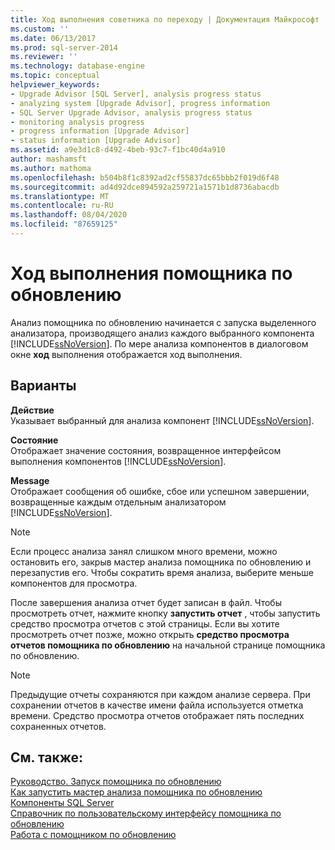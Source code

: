 ```yaml
---
title: Ход выполнения советника по переходу | Документация Майкрософт
ms.custom: ''
ms.date: 06/13/2017
ms.prod: sql-server-2014
ms.reviewer: ''
ms.technology: database-engine
ms.topic: conceptual
helpviewer_keywords:
- Upgrade Advisor [SQL Server], analysis progress status
- analyzing system [Upgrade Advisor], progress information
- SQL Server Upgrade Advisor, analysis progress status
- monitoring analysis progress
- progress information [Upgrade Advisor]
- status information [Upgrade Advisor]
ms.assetid: a9e3d1c8-d492-4beb-93c7-f1bc40d4a910
author: mashamsft
ms.author: mathoma
ms.openlocfilehash: b504b8f1c8392ad2cf55837dc65bbb2f019d6f48
ms.sourcegitcommit: ad4d92dce894592a259721a1571b1d8736abacdb
ms.translationtype: MT
ms.contentlocale: ru-RU
ms.lasthandoff: 08/04/2020
ms.locfileid: "87659125"
---
```

# <a name="upgrade-advisor-progress"></a>Ход выполнения помощника по обновлению
  Анализ помощника по обновлению начинается с запуска выделенного анализатора, производящего анализ каждого выбранного компонента [!INCLUDE[ssNoVersion](../../includes/ssnoversion-md.md)]. По мере анализа компонентов в диалоговом окне **ход** выполнения отображается ход выполнения.  
  
## <a name="options"></a>Варианты  
 **Действие**  
 Указывает выбранный для анализа компонент [!INCLUDE[ssNoVersion](../../includes/ssnoversion-md.md)].  
  
 **Состояние**  
 Отображает значение состояния, возвращенное интерфейсом выполнения компонентов [!INCLUDE[ssNoVersion](../../includes/ssnoversion-md.md)].  
  
 **Message**  
 Отображает сообщения об ошибке, сбое или успешном завершении, возвращенные каждым отдельным анализатором [!INCLUDE[ssNoVersion](../../includes/ssnoversion-md.md)].  
  
> [!NOTE]  
>  Если процесс анализа занял слишком много времени, можно остановить его, закрыв мастер анализа помощника по обновлению и перезапустив его. Чтобы сократить время анализа, выберите меньше компонентов для просмотра.  
  
 После завершения анализа отчет будет записан в файл. Чтобы просмотреть отчет, нажмите кнопку **запустить отчет** , чтобы запустить средство просмотра отчетов с этой страницы. Если вы хотите просмотреть отчет позже, можно открыть **средство просмотра отчетов помощника по обновлению** на начальной странице помощника по обновлению.  
  
> [!NOTE]  
>  Предыдущие отчеты сохраняются при каждом анализе сервера. При сохранении отчетов в качестве имени файла используется отметка времени. Средство просмотра отчетов отображает пять последних сохраненных отчетов.  
  
## <a name="see-also"></a>См. также:  
 [Руководство. Запуск помощника по обновлению](../../../2014/sql-server/install/how-to-launch-upgrade-advisor.md)   
 [Как запустить мастер анализа помощника по обновлению](../../../2014/sql-server/install/how-to-run-the-upgrade-advisor-analysis-wizard.md)   
 [Компоненты SQL Server](../../../2014/sql-server/install/sql-server-components.md)   
 [Справочник по пользовательскому интерфейсу помощника по обновлению](../../../2014/sql-server/install/upgrade-advisor-user-interface-reference.md)   
 [Работа с помощником по обновлению](../../../2014/sql-server/install/working-with-upgrade-advisor.md)  
  
  

